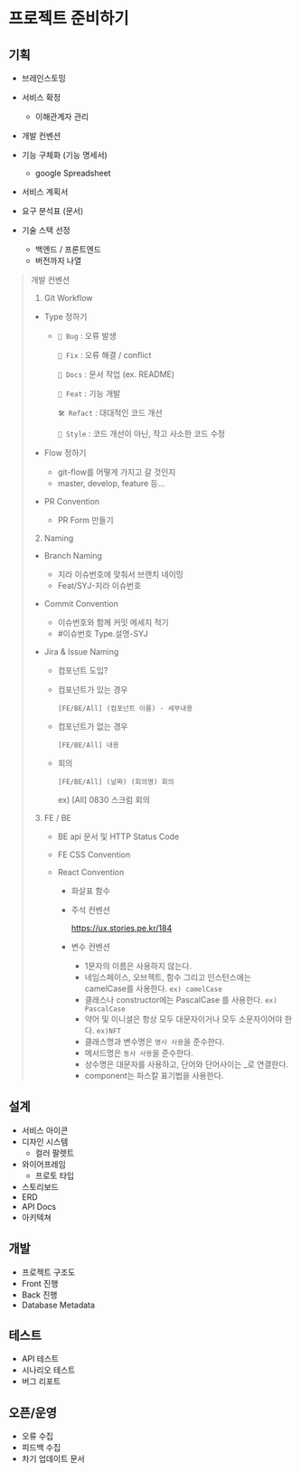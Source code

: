 # 프로젝트 준비하기



## 기획

- 브레인스토밍
- 서비스 확정
  - 이해관계자 관리

- 개발 컨벤션
- 기능 구체화 (기능 명세서)
  - google Spreadsheet

- 서비스 계획서
- 요구 분석표 (문서)
- 기술 스택 선정
  - 백엔드 / 프론트엔드
  - 버전까지 나열



> 개발 컨벤션
>
> 1. Git Workflow
>
> - Type 정하기
>
>   - `🐞 Bug` : 오류 발생
>
>     `🔧 Fix` : 오류 해결 / conflict
>
>     `📄 Docs` : 문서 작업 (ex. README)
>
>     `🧩 Feat` : 기능 개발
>
>     `🛠️ Refact` : 대대적인 코드 개선
>
>     `🎨 Style` : 코드 개선이 아닌, 작고 사소한 코드 수정
>
> - Flow 정하기
>
>   - git-flow를 어떻게 가지고 갈 것인지
>   - master, develop, feature 등...
>
> - PR Convention
>
>   - PR Form 만들기
>
> 
>
> 2. Naming
>
> - Branch Naming
>
>   - 지라 이슈번호에 맞춰서 브랜치 네이밍
>   - Feat/SYJ-지라 이슈번호
>
> - Commit Convention
>
>   - 이슈번호와 함께 커밋 메세지 적기
>   - #이슈번호 Type.설명-SYJ
>
> - Jira & Issue Naming
>
>   - 컴포넌트 도입?
>
>   - 컴포넌트가 있는 경우
>
>     `[FE/BE/All] (컴포넌트 이름) - 세부내용`
>
>   - 컴포넌트가 없는 경우
>
>     `[FE/BE/All] 내용`
>
>   - 회의
>
>     `[FE/BE/All] (날짜) (회의명) 회의`
>
>     ex) [All] 0830 스크럼 회의
>
> 
>
> 3. FE / BE
>
>    - BE api 문서 및 HTTP Status Code
>
>    - FE CSS Convention
>
>    - React Convention
>
>      - 화살표 함수
>
>      - 주석 컨벤션
>
>        https://ux.stories.pe.kr/184
>
>      - 변수 컨벤션
>
>        - 1문자의 이름은 사용하지 않는다.
>        - 네임스페이스, 오브젝트, 함수 그리고 인스턴스에는 camelCase를 사용한다. `ex) camelCase`
>        - 클래스나 constructor에는 PascalCase 를 사용한다. `ex) PascalCase`
>        - 약어 및 이니셜은 항상 모두 대문자이거나 모두 소문자이어야 한다. `ex)NFT`
>        - 클래스명과 변수명은 `명사 사용`을 준수한다.
>        - 메서드명은 `동사 사용`을 준수한다.
>        - 상수명은 대문자를 사용하고, 단어와 단어사이는 _로 연결한다.
>        - component는 파스칼 표기법을 사용한다.






## 설계

- 서비스 아이콘
- 디자인 시스템
  - 컬러 팔렛트
- 와이어프레임
  - 프로토 타입
- 스토리보드
- ERD
- API Docs
- 아키텍쳐



## 개발

- 프로젝트 구조도
- Front 진행
- Back 진행
- Database Metadata



## 테스트

- API 테스트
- 시나리오 테스트
- 버그 리포트



## 오픈/운영

- 오류 수집
- 피드백 수집
- 차기 업데이트 문서



